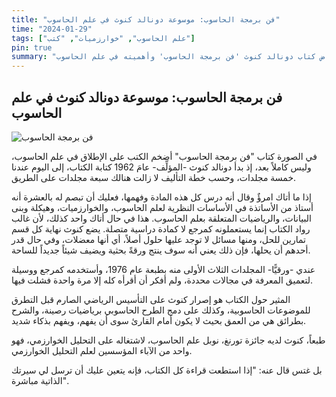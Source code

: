 ```yaml
---
title: "فن برمجة الحاسوب: موسوعة دونالد كنوث في علم الحاسوب"
time: "2024-01-29"
tags: ["علم الحاسوب", "خوارزميات", "كتب"]
pin: true
summary: "استعراض كتاب دونالد كنوث 'فن برمجة الحاسوب' وأهميته في علم الحاسوب"
---
```


## فن برمجة الحاسوب: موسوعة دونالد كنوث في علم الحاسوب

![فن برمجة الحاسوب](/images/theArt.jpg)

في الصورة كتاب "فن برمجة الحاسوب" أضخم الكتب على الإطلاق في علم الحاسوب، وليس كاملاً بعد، إذ بدأ دونالد كنوث -المؤلِّف- عامَ 1962 كتابة الكتاب، إلى اليوم عندنا خمسة مجلدات، وحسب خطة التأليف لا زالت هنالك سبعة مجلدات على الطريق.

إذا ما أتاك امرؤٌ وقال أنه درس كل هذه المادة وفهمها، فعليك أن تبصم له بالعشرة أنه أستاذ من الأساتذة في الأساسات النظرية لعلم الحاسوب، والخوارزميات، وهيكلة وبنى البيانات، والرياضيات المتعلقة بعلم الحاسوب. هذا في حال أتاك واحد كذلك، لأن غالب رواد الكتاب إنما يستعملونه كمرجع لا كمادة دراسية متصلة. يضع كنوث نهاية كل قسم تمارين للحل، ومنها مسائل لا توجد عليها حلول أصلاً، أي أنها معضلات، وفي حال قدر أحدهم أن يحلها، فإن ذلك يعني أنه سوف ينتج ورقةً بحثية ويضيف شيئاً جديداً للساحة.

عندي -ورقيًّا- المجلدات الثلاث الأولى منه بطبعة عام 1976، وأستخدمه كمرجع ووسيلة لتعميق المعرفة في مجالات محددة، ولم أفكر أن أقرأه كله إلا مرة واحدة فشلت فيها.

المثير حول الكتاب هو إصرار كنوث على التأسيس الرياضي الصارم قبل التطرق للموضوعات الحاسوبية، وكذلك على دمج الطرح الحاسوبي برياضيات رصينة، والشرح بطرائق هي من العمق بحيث لا يكون أمام القارئ سوى أن يفهم، ويفهم بذكاء شديد.

طبعاً، كنوث لديه جائزة تورنغ، نوبل علم الحاسوب، لاشتغاله على التحليل الخوارزمي، فهو واحد من الآباء المؤسسين لعلم التحليل الخوارزمي.

بل غتس قال عنه: "إذا استطعت قراءة كل الكتاب، فإنه يتعين عليك أن ترسل لي سيرتك الذاتية مباشرة".

